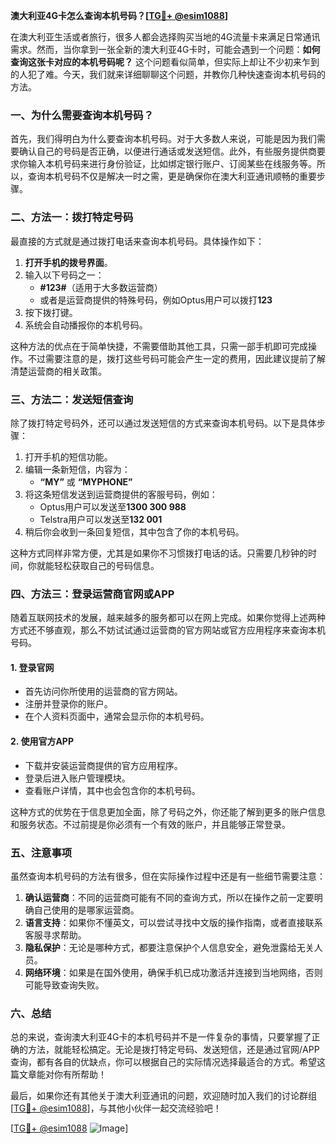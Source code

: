 **澳大利亚4G卡怎么查询本机号码？[[TG💪+ @esim1088](https://t.me/s/esim1088)]**

在澳大利亚生活或者旅行，很多人都会选择购买当地的4G流量卡来满足日常通讯需求。然而，当你拿到一张全新的澳大利亚4G卡时，可能会遇到一个问题：**如何查询这张卡对应的本机号码呢？** 这个问题看似简单，但实际上却让不少初来乍到的人犯了难。今天，我们就来详细聊聊这个问题，并教你几种快速查询本机号码的方法。

### 一、为什么需要查询本机号码？

首先，我们得明白为什么要查询本机号码。对于大多数人来说，可能是因为我们需要确认自己的号码是否正确，以便进行通话或发送短信。此外，有些服务提供商要求你输入本机号码来进行身份验证，比如绑定银行账户、订阅某些在线服务等。所以，查询本机号码不仅是解决一时之需，更是确保你在澳大利亚通讯顺畅的重要步骤。

### 二、方法一：拨打特定号码

最直接的方式就是通过拨打电话来查询本机号码。具体操作如下：

1. **打开手机的拨号界面**。
2. 输入以下号码之一：
   - **#123#**（适用于大多数运营商）
   - 或者是运营商提供的特殊号码，例如Optus用户可以拨打**123**
3. 按下拨打键。
4. 系统会自动播报你的本机号码。

这种方法的优点在于简单快捷，不需要借助其他工具，只需一部手机即可完成操作。不过需要注意的是，拨打这些号码可能会产生一定的费用，因此建议提前了解清楚运营商的相关政策。

### 三、方法二：发送短信查询

除了拨打特定号码外，还可以通过发送短信的方式来查询本机号码。以下是具体步骤：

1. 打开手机的短信功能。
2. 编辑一条新短信，内容为：
   - **“MY”** 或 **“MYPHONE”**
3. 将这条短信发送到运营商提供的客服号码，例如：
   - Optus用户可以发送至**1300 300 988**
   - Telstra用户可以发送至**132 001**
4. 稍后你会收到一条回复短信，其中包含了你的本机号码。

这种方式同样非常方便，尤其是如果你不习惯拨打电话的话。只需要几秒钟的时间，你就能轻松获取自己的号码信息。

### 四、方法三：登录运营商官网或APP

随着互联网技术的发展，越来越多的服务都可以在网上完成。如果你觉得上述两种方式还不够直观，那么不妨试试通过运营商的官方网站或官方应用程序来查询本机号码。

#### 1. 登录官网
- 首先访问你所使用的运营商的官方网站。
- 注册并登录你的账户。
- 在个人资料页面中，通常会显示你的本机号码。

#### 2. 使用官方APP
- 下载并安装运营商提供的官方应用程序。
- 登录后进入账户管理模块。
- 查看账户详情，其中也会包含你的本机号码。

这种方式的优势在于信息更加全面，除了号码之外，你还能了解到更多的账户信息和服务状态。不过前提是你必须有一个有效的账户，并且能够正常登录。

### 五、注意事项

虽然查询本机号码的方法有很多，但在实际操作过程中还是有一些细节需要注意：

1. **确认运营商**：不同的运营商可能有不同的查询方式，所以在操作之前一定要明确自己使用的是哪家运营商。
2. **语言支持**：如果你不懂英文，可以尝试寻找中文版的操作指南，或者直接联系客服寻求帮助。
3. **隐私保护**：无论是哪种方式，都要注意保护个人信息安全，避免泄露给无关人员。
4. **网络环境**：如果是在国外使用，确保手机已成功激活并连接到当地网络，否则可能导致查询失败。

### 六、总结

总的来说，查询澳大利亚4G卡的本机号码并不是一件复杂的事情，只要掌握了正确的方法，就能轻松搞定。无论是拨打特定号码、发送短信，还是通过官网/APP查询，都有各自的优缺点，你可以根据自己的实际情况选择最适合的方式。希望这篇文章能对你有所帮助！

最后，如果你还有其他关于澳大利亚通讯的问题，欢迎随时加入我们的讨论群组[[TG💪+ @esim1088](https://t.me/s/esim1088)]，与其他小伙伴一起交流经验吧！

[[TG💪+ @esim1088](https://t.me/s/esim1088) ![Image](https://i.postimg.cc/4NQfJmqS/Snipaste-2025-05-13-00-14-12.png)]
